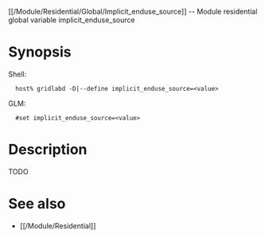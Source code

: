 [[/Module/Residential/Global/Implicit_enduse_source]] -- Module residential global variable implicit_enduse_source

# Synopsis
Shell:
~~~
  host% gridlabd -D|--define implicit_enduse_source=<value>
~~~
GLM:
~~~
  #set implicit_enduse_source=<value>
~~~

# Description

TODO

# See also
* [[/Module/Residential]]
